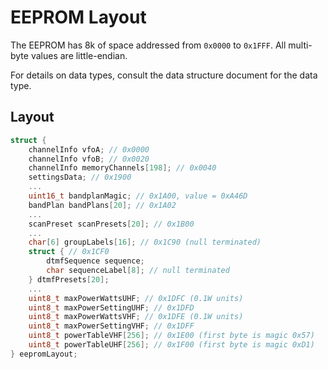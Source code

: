 # EEPROM Layout

The EEPROM has 8k of space addressed from `0x0000` to `0x1FFF`. All multi-byte values are little-endian.

For details on data types, consult the data structure document for the data type.

## Layout

```c
struct {
    channelInfo vfoA; // 0x0000
    channelInfo vfoB; // 0x0020
    channelInfo memoryChannels[198]; // 0x0040
    settingsData; // 0x1900
    ...
    uint16_t bandplanMagic; // 0x1A00, value = 0xA46D
    bandPlan bandPlans[20]; // 0x1A02
    ...
    scanPreset scanPresets[20]; // 0x1B00
    ...
    char[6] groupLabels[16]; // 0x1C90 (null terminated)
    struct { // 0x1CF0
        dtmfSequence sequence;
        char sequenceLabel[8]; // null terminated
    } dtmfPresets[20];
    ...
    uint8_t maxPowerWattsUHF; // 0x1DFC (0.1W units)
    uint8_t maxPowerSettingUHF; // 0x1DFD
    uint8_t maxPowerWattsVHF; // 0x1DFE (0.1W units)
    uint8_t maxPowerSettingVHF; // 0x1DFF
    uint8_t powerTableVHF[256]; // 0x1E00 (first byte is magic 0x57)
    uint8_t powerTableUHF[256]; // 0x1F00 (first byte is magic 0xD1)
} eepromLayout;
